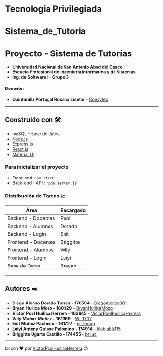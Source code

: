 # Tecnologia Privilegiada
# Sistema_de_Tutoria
# Proyecto - Sistema de Tutorías
- **Universidad Nacional de San Antonio Abad del Cusco**
- **Escuela Profesional de Ingenieria Informatica y de Sistemas**
- **Ing. de Software I - Grupo 3**
#### Docente:
- **Quintanilla Portugal Roxana Lisette** - [Concytec](http://directorio.concytec.gob.pe/appDirectorioCTI/VerDatosInvestigador.do?id_investigador=40930).
---

## Construido con 🛠️
* mySQL - Base de datos
* [Node.js](https://nodejs.org/es/docs/) 
* [Express.js](https://expressjs.com/es/) 
* [React.js](https://es.reactjs.org/docs/getting-started.html) 
* [Material UI](https://material-ui.com)

### Para inicializar el proyecto
* Front-end: `npm start`
* Back-end - API : `node server.js`

### Distribución de Tareas 📈
| Área | Encargado |
| ------------- | ------------- |
| Backend - Docentes  | Pool |
| Backend - Alumnos | Dorado |
| Backend - Login | Enit |
| Frontend - Docentes  | Briggitte |
| Frontend - Alumnos | Wily |
| Frontend - Login | Luiyi |
| Base de Datos | Brayan |

---
## Autores ✒️
* **Diego Alonso Dorado Torres - 170594** - [DiegoAlonso001](https://github.com/DiegoAlonso001)
* **Bryan Huillca Mozo - 160329** - [BryanHuillcaMozo](https://github.com/BryanHuillcaMozo)
* **Victor Pool Huillca Herrera - 163845** - [VictorPoolHuillcaHerrera](https://github.com/VictorPoolHuillcaHerrera)
* **Wily Muñoz Muñoz  - 161369** - [WIL1707](https://github.com/WIL1707)
* **Enit Muñoz Pacheco - 161727** - [enit-mup](https://github.com/enit-mup)
* **Luiyi Antony Quispe Palomino - 174914** - [blablabla115](https://github.com/blablabla115)
* **Briggitte Ugarte Castillo - 174455** - [briluc](https://github.com/briluc)
---
⌨️ con ❤️ por [VictorPoolHuillcaHerrera](https://github.com/VictorPoolHuillcaHerrera) 😊
